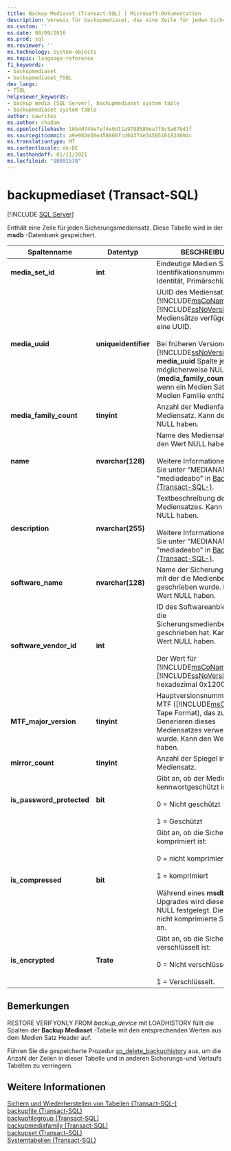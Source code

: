 ```yaml
---
title: Backup Mediaset (Transact-SQL) | Microsoft-Dokumentation
description: Verweis für backupmediaset, das eine Zeile für jeden Sicherungsmedien Satz enthält.
ms.custom: ''
ms.date: 08/09/2016
ms.prod: sql
ms.reviewer: ''
ms.technology: system-objects
ms.topic: language-reference
f1_keywords:
- backupmediaset
- backupmediaset_TSQL
dev_langs:
- TSQL
helpviewer_keywords:
- backup media [SQL Server], backupmediaset system table
- backupmediaset system table
author: cawrites
ms.author: chadam
ms.openlocfilehash: 10b4d744e7ef4e0d11a9788580ea7f8c5a67bd1f
ms.sourcegitcommit: a9e982e30e458866fcd64374e3458516182d604c
ms.translationtype: MT
ms.contentlocale: de-DE
ms.lasthandoff: 01/11/2021
ms.locfileid: "98091578"
---
```

# <a name="backupmediaset-transact-sql"></a>backupmediaset (Transact-SQL)

[!INCLUDE [SQL Server](../../includes/applies-to-version/sqlserver.md)]

Enthält eine Zeile für jeden Sicherungsmediensatz. Diese Tabelle wird in der **msdb** -Datenbank gespeichert.  
  
|Spaltenname|Datentyp|BESCHREIBUNG|  
|-----------------|---------------|-----------------|  
|**media_set_id**|**int**|Eindeutige Medien Satz-Identifikationsnummer. Identität, Primärschlüssel.|  
|**media_uuid**|**uniqueidentifier**|UUID des Mediensatzes. Alle [!INCLUDE[msCoName](../../includes/msconame-md.md)] [!INCLUDE[ssNoVersion](../../includes/ssnoversion-md.md)] Mediensätze verfügen über eine UUID.<br /><br /> Bei früheren Versionen von ist [!INCLUDE[ssNoVersion](../../includes/ssnoversion-md.md)] die **media_uuid** Spalte jedoch möglicherweise NULL (**media_family_count** ist 1), wenn ein Medien Satz nur eine Medien Familie enthält.|  
|**media_family_count**|**tinyint**|Anzahl der Medienfamilien im Mediensatz. Kann den Wert NULL haben.|  
|**name**|**nvarchar(128)**|Name des Mediensatzes. Kann den Wert NULL haben.<br /><br /> Weitere Informationen finden Sie unter "MEDIANAME" und "mediadeabo" in [Backup &#40;Transact-SQL-&#41;](../../t-sql/statements/backup-transact-sql.md).|  
|**description**|**nvarchar(255)**|Textbeschreibung des Mediensatzes. Kann den Wert NULL haben.<br /><br /> Weitere Informationen finden Sie unter "MEDIANAME" und "mediadeabo" in [Backup &#40;Transact-SQL-&#41;](../../t-sql/statements/backup-transact-sql.md).|  
|**software_name**|**nvarchar(128)**|Name der Sicherungssoftware, mit der die Medienbezeichnung geschrieben wurde. Kann den Wert NULL haben.|  
|**software_vendor_id**|**int**|ID des Softwareanbieters, der die Sicherungsmedienbezeichnung geschrieben hat. Kann den Wert NULL haben.<br /><br /> Der Wert für [!INCLUDE[msCoName](../../includes/msconame-md.md)] [!INCLUDE[ssNoVersion](../../includes/ssnoversion-md.md)] ist hexadezimal 0x1200.|  
|**MTF_major_version**|**tinyint**|Hauptversionsnummer von MTF ([!INCLUDE[msCoName](../../includes/msconame-md.md)] Tape Format), das zum Generieren dieses Mediensatzes verwendet wurde. Kann den Wert NULL haben.|  
|**mirror_count**|**tinyint**|Anzahl der Spiegel im Mediensatz.|  
|**is_password_protected**|**bit**|Gibt an, ob der Mediensatz kennwortgeschützt ist:<br /><br /> 0 = Nicht geschützt<br /><br /> 1 = Geschützt|  
|**is_compressed**|**bit**|Gibt an, ob die Sicherung komprimiert ist:<br /><br /> 0 = nicht komprimiert<br /><br /> 1 = komprimiert<br /><br /> Während eines **msdb** -Upgrades wird dieser Wert auf NULL festgelegt. Dies gibt eine nicht komprimierte Sicherung an.|  
|**is_encrypted**|**Trate**|Gibt an, ob die Sicherung verschlüsselt ist:<br /><br /> 0 = Nicht verschlüsselt<br /><br /> 1 = Verschlüsselt.|  
  
## <a name="remarks"></a>Bemerkungen  
 RESTORE VERIFYONLY FROM *backup_device* mit LOADHISTORY füllt die Spalten der **Backup Mediaset** -Tabelle mit den entsprechenden Werten aus dem Medien Satz Header auf.  
  
 Führen Sie die gespeicherte Prozedur [sp_delete_backuphistory](../../relational-databases/system-stored-procedures/sp-delete-backuphistory-transact-sql.md) aus, um die Anzahl der Zeilen in dieser Tabelle und in anderen Sicherungs-und Verlaufs Tabellen zu verringern.  
  
## <a name="see-also"></a>Weitere Informationen  
 [Sichern und Wiederherstellen von Tabellen &#40;Transact-SQL-&#41;](../../relational-databases/system-tables/backup-and-restore-tables-transact-sql.md)   
 [backupfile &#40;Transact-SQL&#41;](../../relational-databases/system-tables/backupfile-transact-sql.md)   
 [backupfilegroup &#40;Transact-SQL&#41;](../../relational-databases/system-tables/backupfilegroup-transact-sql.md)   
 [backupmediafamily &#40;Transact-SQL&#41;](../../relational-databases/system-tables/backupmediafamily-transact-sql.md)   
 [backupset &#40;Transact-SQL&#41;](../../relational-databases/system-tables/backupset-transact-sql.md)   
 [Systemtabellen &#40;Transact-SQL&#41;](../../relational-databases/system-tables/system-tables-transact-sql.md)  
  
  
